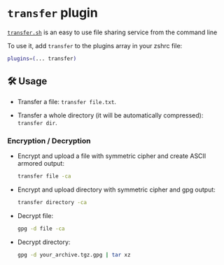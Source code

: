 # `transfer` plugin

[`transfer.sh`](https://transfer.sh) is an easy to use file sharing service from the command line

To use it, add `transfer` to the plugins array in your zshrc file:

```zsh
plugins=(... transfer)
```

## 🛠️ Usage

- Transfer a file: `transfer file.txt`.

- Transfer a whole directory (it will be automatically compressed): `transfer dir`.

### Encryption / Decryption

- Encrypt and upload a file with symmetric cipher and create ASCII armored output:

  ```zsh
  transfer file -ca
  ```

- Encrypt and upload directory with symmetric cipher and gpg output:

  ```zsh
  transfer directory -ca
  ```

- Decrypt file:

  ```zsh
  gpg -d file -ca
  ```

- Decrypt directory:

  ```zsh
  gpg -d your_archive.tgz.gpg | tar xz
  ```
